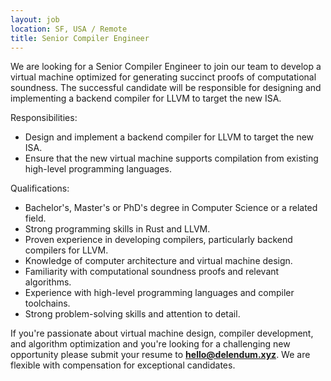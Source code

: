 ```yaml
---
layout: job
location: SF, USA / Remote
title: Senior Compiler Engineer
--- 
```


We are looking for a Senior Compiler Engineer to join our team to develop a virtual machine optimized for generating succinct proofs of computational soundness. The successful candidate will be responsible for designing and implementing a backend compiler for LLVM to target the new ISA.

Responsibilities:

- Design and implement a backend compiler for LLVM to target the new ISA. 
- Ensure that the new virtual machine supports compilation from existing high-level programming languages.

Qualifications:

- Bachelor's, Master's or PhD's degree in Computer Science or a related field.
- Strong programming skills in Rust and LLVM.
- Proven experience in developing compilers, particularly backend compilers for LLVM.
- Knowledge of computer architecture and virtual machine design.
- Familiarity with computational soundness proofs and relevant algorithms.
- Experience with high-level programming languages and compiler toolchains. 
- Strong problem-solving skills and attention to detail.

If you're passionate about virtual machine design, compiler development, and algorithm optimization and you're looking for a challenging new opportunity please submit your resume to **hello@delendum.xyz**. We are flexible with compensation for exceptional candidates.